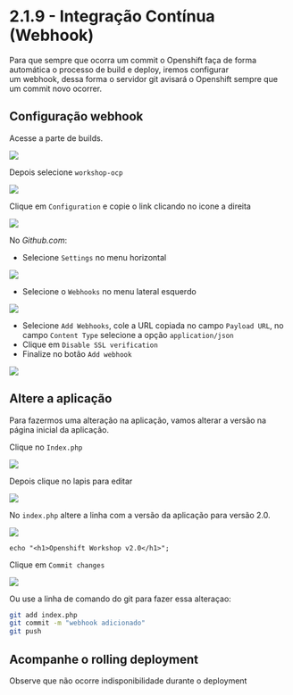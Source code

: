 # 2.1.9 - Integração Contínua \(Webhook\)

Para que sempre que ocorra um commit o Openshift faça de forma automática o processo de build e deploy, iremos configurar  
um webhook, dessa forma o servidor git avisará o Openshift sempre que um commit novo ocorrer.

## Configuração webhook

Acesse a parte de builds.

![](../../.gitbook/assets/menu_261.png)

Depois selecione `workshop-ocp`

![](../../.gitbook/assets/selection_262.png)

Clique em `Configuration` e copie o link clicando no icone a direita

![](../../.gitbook/assets/selection_264.png)

No _Github.com_:

* Selecione `Settings` no menu horizontal

![](../../.gitbook/assets/selection_258-1.png)

* Selecione o `Webhooks` no menu lateral esquerdo 

![](../../.gitbook/assets/selection_259.png)

* Selecione `Add Webhooks`, cole a URL copiada no campo `Payload URL`, no campo `Content Type` selecione a opção `application/json`
* Clique em `Disable SSL verification`
* Finalize no botão `Add webhook`

![](../../.gitbook/assets/selection_088-1.png)

## Altere a aplicação

Para fazermos uma alteração na aplicação, vamos alterar a versão na página inicial da aplicação.

Clique no `Index.php`

![](../../.gitbook/assets/selection_265.png)

Depois clique no lapis para editar

![](../../.gitbook/assets/selection_266.png)

No `index.php` altere a linha com a versão da aplicação para versão 2.0.

![](../../.gitbook/assets/selection_268.png)

```text
echo "<h1>Openshift Workshop v2.0</h1>";
```

Clique em `Commit changes`

![](../../.gitbook/assets/selection_269-1.png)

Ou use a linha de comando do git para fazer essa alteraçao:

```bash
git add index.php
git commit -m "webhook adicionado"
git push
```

## Acompanhe o rolling deployment

Observe que não ocorre indisponibilidade durante o deployment

